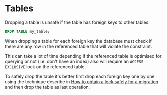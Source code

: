 # Tables

Dropping a table is unsafe if the table has foreign keys to other tables:

```sql
DROP TABLE my_table;
```

When dropping a table for each foreign key the database must check if there are any row in the referenced table that will violate the constraint.

This can take a lot of time depending if the referenced table is optimised for querying or not (i.e. don't have an index) also will require an `ACCESS EXCLUSIVE` lock on the referenced table.

To safely drop the table it's better first drop each foreign key one by one using the technique describe in [How to obtain a lock safely for a migration](../how_tos.md#how-to-obtain-a-lock-safely-for-a-migration) and then drop the table as last operation.

